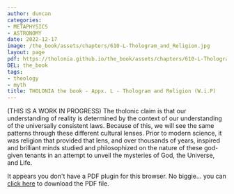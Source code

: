 ```yaml
---
author: duncan
categories:
- METAPHYSICS
- ASTRONOMY
date: 2022-12-17
image: /the_book/assets/chapters/610-L-Thologram_and_Religion.jpg
layout: page
pdf: https://tholonia.github.io/the_book/assets/chapters/610-L-Thologram_and_Religion.pdf
DEL: the_book
tags:
- theology
- myth
title: THOLONIA the book - Appx. L - Thologram and Religion (W.i.P)
---
```


(THIS IS A WORK IN PROGRESS) The tholonic claim is that our understanding of reality is determined by the context of our understanding of the universally consistent laws.  Because of this, we will see the same patterns through these different cultural lenses. Prior to modern science, it was religion that provided that lens, and over thousands of years, inspired and brilliant minds studied and philosophized on the nature of these god-given tenants in an attempt to unveil the mysteries of God, the Universe, and Life.  

<!--more-->

<object data='{{ page.pdf }}#zoom=100%' width='100%' height='1000' type='application/pdf'><p>It appears you don't have a PDF plugin for this browser. No biggie... you can <a href='{{ page.pdf }}'> click here</a> to download the PDF file.</p></object>